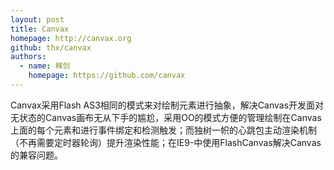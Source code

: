 ```yaml
---
layout: post
title: Canvax
homepage: http://canvax.org
github: thx/canvax
authors:
  - name: 释剑
    homepage: https://github.com/canvax
---
```


Canvax采用Flash AS3相同的模式来对绘制元素进行抽象，解决Canvas开发面对无状态的Canvas画布无从下手的尴尬，采用OO的模式方便的管理绘制在Canvas上面的每个元素和进行事件绑定和检测触发；而独树一帜的心跳包主动渲染机制（不再需要定时器轮询）提升渲染性能；在IE9-中使用FlashCanvas解决Canvas的兼容问题。